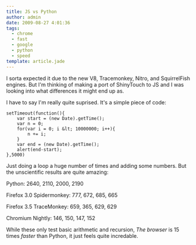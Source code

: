 ```yaml
---
title: JS vs Python
author: admin
date: 2009-08-27 4:01:36
tags: 
  - chrome
  - fast
  - google
  - python
  - speed
template: article.jade
---
```


I sorta expected it due to the new V8, Tracemonkey, Nitro, and SquirrelFish engines. But I'm thinking of making a port of ShinyTouch to JS and I was looking into what differences it might end up as.

I have to say I'm really quite suprised. It's a simple piece of code:

	setTimeout(function(){
		var start = (new Date).getTime();
		var n = 0;
		for(var i = 0; i &lt; 10000000; i++){
			n += i;
		}
		var end = (new Date).getTime();
		alert(end-start);
	},5000)

Just doing a loop a huge number of times and adding some numbers. But the unscientific results are quite amazing:

Python: 2640, 2110, 2000, 2190

Firefox 3.0 Spidermonkey: 777, 672, 685, 665

Firefox 3.5 TraceMonkey: 659, 365, 629, 629

Chromium Nightly: 146, 150, 147, 152

While these only test basic arithmetic and recursion, _The browser_ is 15 times _faster_ than Python, it just feels quite incredable.
